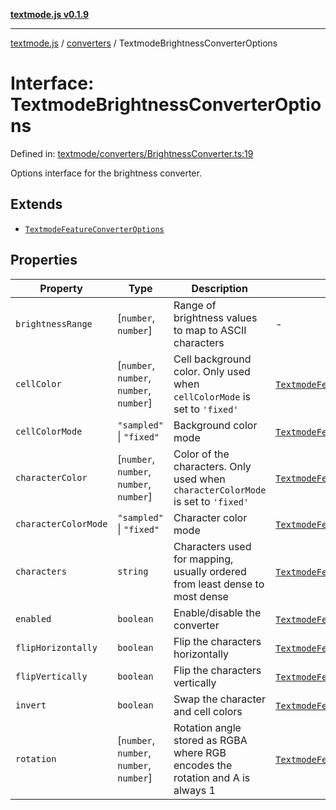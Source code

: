 [**textmode.js v0.1.9**](../../../../README.md)

***

[textmode.js](../../../../README.md) / [converters](../README.md) / TextmodeBrightnessConverterOptions

# Interface: TextmodeBrightnessConverterOptions

Defined in: [textmode/converters/BrightnessConverter.ts:19](https://github.com/humanbydefinition/textmode.js-dev/blob/02f2317592c96b7b0129f0da9a382c12c28ad890/src/textmode/converters/BrightnessConverter.ts#L19)

Options interface for the brightness converter.

## Extends

- [`TextmodeFeatureConverterOptions`](TextmodeFeatureConverterOptions.md)

## Properties

| Property | Type | Description | Inherited from | Defined in |
| ------ | ------ | ------ | ------ | ------ |
| <a id="brightnessrange"></a> `brightnessRange` | \[`number`, `number`\] | Range of brightness values to map to ASCII characters | - | [textmode/converters/BrightnessConverter.ts:21](https://github.com/humanbydefinition/textmode.js-dev/blob/02f2317592c96b7b0129f0da9a382c12c28ad890/src/textmode/converters/BrightnessConverter.ts#L21) |
| <a id="cellcolor"></a> `cellColor` | \[`number`, `number`, `number`, `number`\] | Cell background color. Only used when `cellColorMode` is set to `'fixed'` | [`TextmodeFeatureConverterOptions`](TextmodeFeatureConverterOptions.md).[`cellColor`](TextmodeFeatureConverterOptions.md#cellcolor) | [textmode/converters/FeatureConverter.ts:20](https://github.com/humanbydefinition/textmode.js-dev/blob/02f2317592c96b7b0129f0da9a382c12c28ad890/src/textmode/converters/FeatureConverter.ts#L20) |
| <a id="cellcolormode"></a> `cellColorMode` | `"sampled"` \| `"fixed"` | Background color mode | [`TextmodeFeatureConverterOptions`](TextmodeFeatureConverterOptions.md).[`cellColorMode`](TextmodeFeatureConverterOptions.md#cellcolormode) | [textmode/converters/FeatureConverter.ts:22](https://github.com/humanbydefinition/textmode.js-dev/blob/02f2317592c96b7b0129f0da9a382c12c28ad890/src/textmode/converters/FeatureConverter.ts#L22) |
| <a id="charactercolor"></a> `characterColor` | \[`number`, `number`, `number`, `number`\] | Color of the characters. Only used when `characterColorMode` is set to `'fixed'` | [`TextmodeFeatureConverterOptions`](TextmodeFeatureConverterOptions.md).[`characterColor`](TextmodeFeatureConverterOptions.md#charactercolor) | [textmode/converters/FeatureConverter.ts:16](https://github.com/humanbydefinition/textmode.js-dev/blob/02f2317592c96b7b0129f0da9a382c12c28ad890/src/textmode/converters/FeatureConverter.ts#L16) |
| <a id="charactercolormode"></a> `characterColorMode` | `"sampled"` \| `"fixed"` | Character color mode | [`TextmodeFeatureConverterOptions`](TextmodeFeatureConverterOptions.md).[`characterColorMode`](TextmodeFeatureConverterOptions.md#charactercolormode) | [textmode/converters/FeatureConverter.ts:18](https://github.com/humanbydefinition/textmode.js-dev/blob/02f2317592c96b7b0129f0da9a382c12c28ad890/src/textmode/converters/FeatureConverter.ts#L18) |
| <a id="characters"></a> `characters` | `string` | Characters used for mapping, usually ordered from least dense to most dense | [`TextmodeFeatureConverterOptions`](TextmodeFeatureConverterOptions.md).[`characters`](TextmodeFeatureConverterOptions.md#characters) | [textmode/converters/FeatureConverter.ts:14](https://github.com/humanbydefinition/textmode.js-dev/blob/02f2317592c96b7b0129f0da9a382c12c28ad890/src/textmode/converters/FeatureConverter.ts#L14) |
| <a id="enabled"></a> `enabled` | `boolean` | Enable/disable the converter | [`TextmodeFeatureConverterOptions`](TextmodeFeatureConverterOptions.md).[`enabled`](TextmodeFeatureConverterOptions.md#enabled) | [textmode/converters/Converter.ts:12](https://github.com/humanbydefinition/textmode.js-dev/blob/02f2317592c96b7b0129f0da9a382c12c28ad890/src/textmode/converters/Converter.ts#L12) |
| <a id="fliphorizontally"></a> `flipHorizontally` | `boolean` | Flip the characters horizontally | [`TextmodeFeatureConverterOptions`](TextmodeFeatureConverterOptions.md).[`flipHorizontally`](TextmodeFeatureConverterOptions.md#fliphorizontally) | [textmode/converters/FeatureConverter.ts:28](https://github.com/humanbydefinition/textmode.js-dev/blob/02f2317592c96b7b0129f0da9a382c12c28ad890/src/textmode/converters/FeatureConverter.ts#L28) |
| <a id="flipvertically"></a> `flipVertically` | `boolean` | Flip the characters vertically | [`TextmodeFeatureConverterOptions`](TextmodeFeatureConverterOptions.md).[`flipVertically`](TextmodeFeatureConverterOptions.md#flipvertically) | [textmode/converters/FeatureConverter.ts:30](https://github.com/humanbydefinition/textmode.js-dev/blob/02f2317592c96b7b0129f0da9a382c12c28ad890/src/textmode/converters/FeatureConverter.ts#L30) |
| <a id="invert"></a> `invert` | `boolean` | Swap the character and cell colors | [`TextmodeFeatureConverterOptions`](TextmodeFeatureConverterOptions.md).[`invert`](TextmodeFeatureConverterOptions.md#invert) | [textmode/converters/FeatureConverter.ts:24](https://github.com/humanbydefinition/textmode.js-dev/blob/02f2317592c96b7b0129f0da9a382c12c28ad890/src/textmode/converters/FeatureConverter.ts#L24) |
| <a id="rotation"></a> `rotation` | \[`number`, `number`, `number`, `number`\] | Rotation angle stored as RGBA where RGB encodes the rotation and A is always 1 | [`TextmodeFeatureConverterOptions`](TextmodeFeatureConverterOptions.md).[`rotation`](TextmodeFeatureConverterOptions.md#rotation) | [textmode/converters/FeatureConverter.ts:26](https://github.com/humanbydefinition/textmode.js-dev/blob/02f2317592c96b7b0129f0da9a382c12c28ad890/src/textmode/converters/FeatureConverter.ts#L26) |
